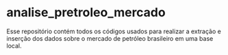# analise_pretroleo_mercado
Esse repositório contém todos os códigos usados para realizar a extração e inserção dos dados sobre o mercado de petróleo brasileiro em uma base local.
